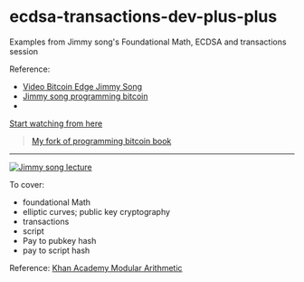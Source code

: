 # ecdsa-transactions-dev-plus-plus
Examples from Jimmy song's  Foundational Math, ECDSA and transactions session

Reference:
- [Video Bitcoin Edge Jimmy Song](https://youtu.be/e6voIwB-An4)
- [Jimmy song programming bitcoin](https://github.com/jimmysong/programmingbitcoin/blob/master/ch01.asciidoc)
-


[Start watching from here](https://youtu.be/e6voIwB-An4?t=15m6s)
> [My fork of programming bitcoin book](https://github.com/prahaladbelavadi/programmingbitcoin/blob/master/ch01.asciidoc)

---------------------

[![Jimmy song lecture](https://img.youtube.com/vi/e6voIwB-An4/0.jpg)](https://www.youtube.com/watch?v=e6voIwB-An4)

To cover:
- foundational Math
- elliptic curves; public key cryptography
- transactions
- script
- Pay to pubkey hash
- pay to script hash

Reference: [Khan Academy Modular Arithmetic](https://www.khanacademy.org/computing/computer-science/cryptography/modarithmetic/a/what-is-modular-arithmetic)
